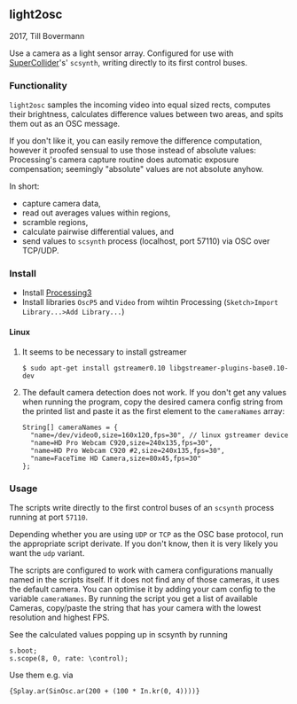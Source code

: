 ## light2osc
2017, Till Bovermann

Use a camera as a light sensor array.
Configured for use with [SuperCollider](http://supercollider.github.io)'s' `scsynth`, writing directly to its first control buses.

### Functionality


`light2osc` samples the incoming video into equal sized rects, computes their brightness, calculates difference values between two areas, and spits them out as an OSC message. 

If you don't like it, you can easily remove the difference computation, however it proofed sensual to use those instead of absolute values: Processing's camera capture routine does automatic exposure compensation; seemingly "absolute" values are not absolute anyhow.

In short:

 * capture camera data, 
 * read out averages values within regions,
 * scramble regions,
 * calculate pairwise differential values, and
 * send values to `scsynth` process (localhost, port 57110) via OSC over TCP/UDP.


### Install

+ Install [Processing3](http://processing.org/)
+ Install libraries `OscP5` and `Video` from wihtin Processing (`Sketch>Import Library...>Add Library...`)

#### Linux

1. It seems to be necessary to install gstreamer

    ```$ sudo apt-get install gstreamer0.10 libgstreamer-plugins-base0.10-dev```
2. The default camera detection does not work. If you don't get any values when running the program, copy the desired camera config string from the printed list and paste it as the first element to the `cameraNames` array:

    ```
    String[] cameraNames = {
      "name=/dev/video0,size=160x120,fps=30", // linux gstreamer device
      "name=HD Pro Webcam C920,size=240x135,fps=30",
      "name=HD Pro Webcam C920 #2,size=240x135,fps=30",
      "name=FaceTime HD Camera,size=80x45,fps=30"
    };
    ```

### Usage

The scripts write directly to the first control buses of an `scsynth` process running at port `57110`.

Depending whether you are using `UDP` or `TCP` as the OSC base protocol, run the appropriate script derivate. If you don't know, then it is very likely you want the `udp` variant.

The scripts are configured to work with camera configurations manually named in the scripts itself. If it does not find any of those cameras, it uses the default camera. 
You can optimise it by adding your cam config to the variable `cameraNames`.
By running the script you get a list of available Cameras, copy/paste the string that has your camera with the lowest resolution and highest FPS.

See the calculated values popping up in scsynth by running

```sclang
s.boot;
s.scope(8, 0, rate: \control);
```

Use them e.g. via

```sclang
{Splay.ar(SinOsc.ar(200 + (100 * In.kr(0, 4))))}
```

